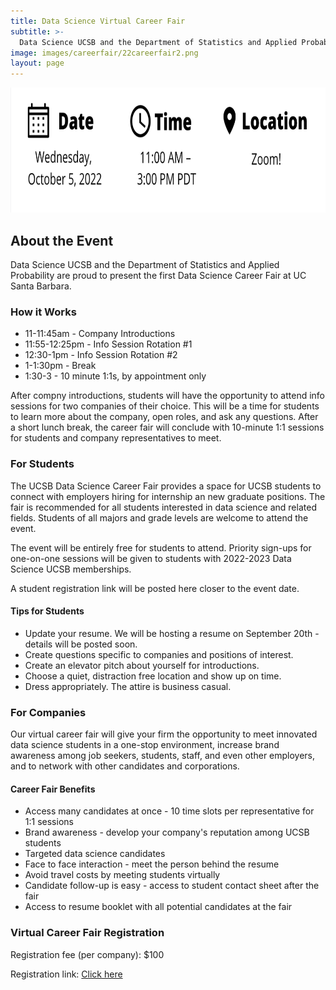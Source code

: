 ```yaml
---
title: Data Science Virtual Career Fair
subtitle: >-
  Data Science UCSB and the Department of Statistics and Applied Probability are proud to present the first Data Science Career Fair.
image: images/careerfair/22careerfair2.png
layout: page
---
```


<center><img src="/images/careerfair/datetimelocation.png" class = "centerImage" width="600" height="200"></center>

## About the Event

Data Science UCSB and the Department of Statistics and Applied Probability are proud to present the first Data Science Career Fair at UC Santa Barbara.

### How it Works
* 11-11:45am - Company Introductions
* 11:55-12:25pm - Info Session Rotation #1
* 12:30-1pm - Info Session Rotation #2
* 1-1:30pm - Break
* 1:30-3 - 10 minute 1:1s, by appointment only

After compny introductions, students will have the opportunity to attend info sessions for two companies of their choice. This will be a time for students to learn more about the company, open roles, and ask any questions. After a short lunch break, the career fair will conclude with 10-minute 1:1 sessions for students and company representatives to meet.


### For Students

The UCSB Data Science Career Fair provides a space for UCSB students to connect with employers hiring for internship an new graduate positions. The fair is recommended for all students interested in data science and related fields. Students of all majors and grade levels are welcome to attend the event. 

The event will be entirely free for students to attend. Priority sign-ups for one-on-one sessions will be given to students with 2022-2023 Data Science UCSB memberships.

A student registration link will be posted here closer to the event date.

#### Tips for Students
* Update your resume. We will be hosting a resume on September 20th - details will be posted soon. 
* Create questions specific to companies and positions of interest.
* Create an elevator pitch about yourself for introductions.
* Choose a quiet, distraction free location and show up on time.
* Dress appropriately. The attire is business casual. 


### For Companies

Our virtual career fair will give your firm the opportunity to meet innovated data science students in a one-stop environment, increase brand awareness among job seekers, students, staff, and even other employers, and to network with other candidates and corporations.

#### Career Fair Benefits
* Access many candidates at once - 10 time slots per representative for 1:1 sessions
* Brand awareness - develop your company's reputation among UCSB students
* Targeted data science candidates
* Face to face interaction - meet the person behind the resume
* Avoid travel costs by meeting students virtually
* Candidate follow-up is easy - access to student contact sheet after the fair
* Access to resume booklet with all potential candidates at the fair

### Virtual Career Fair Registration 

Registration fee (per company): $100

Registration link: [Click here](https://www.eventbrite.com/e/2022-data-science-career-fair-tickets-368811363717?utm_source=eventbrite&utm_medium=email&utm_campaign=post_publish&utm_content=shortLinkNewEmail)
